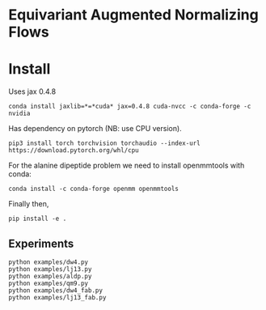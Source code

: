 # Equivariant Augmented Normalizing Flows


# Install
Uses jax 0.4.8
```
conda install jaxlib=*=*cuda* jax=0.4.8 cuda-nvcc -c conda-forge -c nvidia
```
Has dependency on pytorch (NB: use CPU version).
```
pip3 install torch torchvision torchaudio --index-url https://download.pytorch.org/whl/cpu
```
For the alanine dipeptide problem we need to install openmmtools with conda:
```
conda install -c conda-forge openmm openmmtools
```
Finally then,
```
pip install -e .
```

## Experiments
```shell
python examples/dw4.py
python examples/lj13.py
python examples/aldp.py
python examples/qm9.py
python examples/dw4_fab.py
python examples/lj13_fab.py
```
